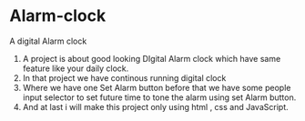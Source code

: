 # Alarm-clock
A digital Alarm clock 
1. A project is about  good looking DIgital Alarm  clock which have same feature like  your daily clock.
2. In that project we have continous  running  digital  clock    
3. Where we have  one Set Alarm button  before that we  have some  people input
selector  to set future time to tone the alarm using set Alarm button.
4. And at last i will make this project only using html , css and JavaScript. 
